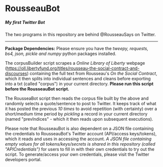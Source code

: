 # RousseauBot
##### My first Twitter Bot
The two programs in this repository are behind @RousseauSays on Twitter.
_________________________________

**Package Dependencies:**
Please ensure you have the *tweepy, requests, bs4, json, pickle and numpy* python packages installed.

The corpusBuilder script scrapes a *Online Library of Liberty* webpage (https://oll.libertyfund.org/titles/rousseau-the-social-contract-and-discourses) containing the full text from Rousseau's *On the Social Contract*, which it then splits into individual sentences and cleans before exporting into a txt (called "corpus") in your current directory. **Please run this script before the RousseauBot script.**

The RousseaBot script then reads the corpus file built by the above and randomly selects a quote/sentence to post to Twitter. It keeps track of what it has posted the previous *10 times* to avoid repetition (with certainty) over a short/medium time period by *pickling* a record in your current directory (named "prevIndices" - which it then reads upon subsequent executions).

Please note that RousseauBot is also dependent on a JSON file containing the credentials to RousseauBot's Twitter account (API/access keys/tokens), which it reads and uses in accessing the account. *A JSON file containing empty values for all tokens/keys/secrets is shared in this repository (called "APICredentials")* for users to fill in with their own credentials to try out the script. To generate/access your own credentials, please visit the Twitter developers portal.